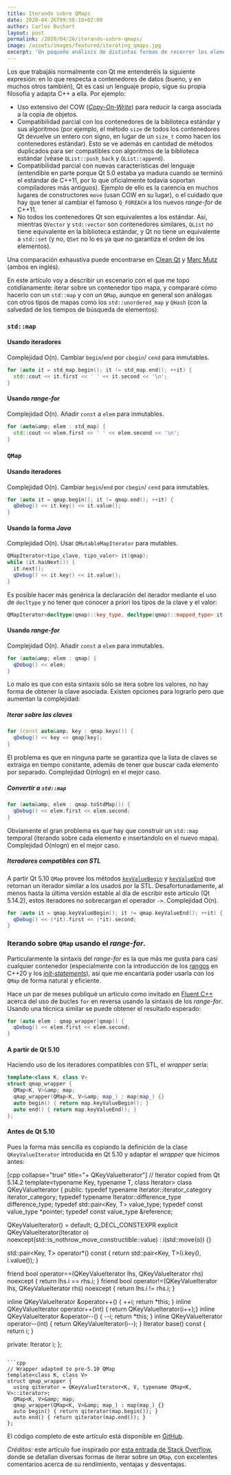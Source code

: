 ```yaml
---
title: Iterando sobre QMaps
date: 2020-04-26T09:58:19+02:00
author: Carlos Buchart
layout: post
permalink: /2020/04/26/iterando-sobre-qmaps/
image: /assets/images/featured/iterating_qmaps.jpg
excerpt: 'Un pequeño análisis de distintas formas de recorrer los elementos de un QMap, y cómo se comparan dichos bucles con los del contenedor estándar de C++.'
---
```

Los que trabajáis normalmente con Qt me entenderéis la siguiente expresión: en lo que respecta a contenedores de datos (bueno, y en muchos otros también), Qt es casi un lenguaje propio, sigue su propia filosofía y adapta C++ a ella. Por ejemplo:

  - Uso extensivo del COW ([_Copy-On-Write_](https://es.wikipedia.org/wiki/Copy-on-write)) para reducir la carga asociada a la copia de objetos.
  - Compatibilidad parcial con los contenedores de la biblioteca estándar y sus algoritmos (por ejemplo, el método `size` de todos los contenedores Qt devuelve un entero con signo, en lugar de un `size_t` como hacen los contenedores estándar). Esto se ve además en cantidad de métodos duplicados para ser compatibles con algoritmos de la biblioteca estándar (véase `QList::push_back` y `QList::append`).
  - Compatibilidad parcial con nuevas características del lenguaje (entendible en parte porque Qt 5.0 estaba ya madura cuando se terminó el estándar de C++11, por lo que oficialmente todavía soportan compiladores más antiguos). Ejemplo de ello es la carencia en muchos lugares de constructores `move` (usan COW en su lugar), o el cuidado que hay que tener al cambiar el famoso `Q_FOREACH` a los nuevos _range-for_ de C++11.
  - No todos los contenedores Qt son equivalentes a los estándar. Así, mientras `QVector` y `std::vector` son contenedores similares, `QList` no tiene equivalente en la biblioteca estándar, y Qt no tiene un equivalente a `std::set` (y no, `QSet` no lo es ya que no garantiza el orden de los elementos).

Una comparación exhaustiva puede encontrarse en [Clean Qt](https://www.cleanqt.io/blog/exploring-qt-containers) y [Marc Mutz](https://marcmutz.wordpress.com/effective-qt/containers/) (ambos en inglés).

En este artículo voy a describir un escenario con el que me topo cotidianamente: iterar sobre un contenedor tipo mapa, y compararé cómo hacerlo con un `std::map` y con un `QMap`, aunque en general son análogas con otros tipos de mapas como los `std::unordered_map` y `QHash` (con la salvedad de los tiempos de búsqueda de elementos).

### `std::map`
#### Usando iteradores
Complejidad O(n). Cambiar `begin`/`end` por `cbegin`/ `cend` para inmutables.

```cpp
for (auto it = std_map.begin(); it != std_map.end(); ++it) {
  std::cout << it.first << ' ' << it.second << '\n';
}
```

#### Usando _range-for_
Complejidad O(n). Añadir `const` a `elem` para inmutables.

```cpp
for (auto&amp; elem : std_map) {
  std::cout << elem.first << ' ' << elem.second << '\n';
}
```

### `QMap`
#### Usando iteradores
Complejidad O(n). Cambiar `begin`/`end` por `cbegin`/ `cend` para inmutables.

```cpp
for (auto it = qmap.begin(); it != qmap.end(); ++it) {
  qDebug() << it.key() << it.value();
}
```

#### Usando la forma _Java_
Complejidad O(n). Usar `QMutableMapIterator` para mutables.

```cpp
QMapIterator<tipo_clave, tipo_valor> it(qmap);
while (it.hasNext()) {
  it.next();
  qDebug() << it.key() << it.value();
}
```

Es posible hacer más genérica la declaración del iterador mediante el uso de `decltype` y no tener que conocer a priori los tipos de la clave y el valor:

```cpp
QMapIterator<decltype(qmap)::key_type, decltype(qmap)::mapped_type> it(qmap);
```

#### Usando _range-for_
Complejidad O(n). Añadir `const` a `elem` para inmutables.

```cpp
for (auto&amp; elem : qmap) {
  qDebug() << elem;
}
```

Lo malo es que con esta sintaxis sólo se itera sobre los valores, no hay forma de obtener la clave asociada. Existen opciones para lograrlo pero que aumentan la complejidad:

##### Iterar sobre las claves
```cpp
for (const auto&amp; key : qmap.keys()) {
  qDebug() << key << qmap[key];
}
```

El problema es que en ninguna parte se garantiza que la lista de claves se extraiga en tiempo constante, además de tener que buscar cada elemento por separado. Complejidad O(nlogn) en el mejor caso.

##### Convertir a `std::map`
```cpp
for (auto&amp; elem : qmap.toStdMap()) {
  qDebug() << elem.first << elem.second;
}
```

Obviamente el gran problema es que hay que construir un `std::map` temporal (iterando sobre cada elemento e insertándolo en el nuevo mapa). Complejidad O(nlogn) en el mejor caso.

##### Iteradores compatibles con STL
A partir Qt 5.10 `QMap` provee los métodos [`keyValueBegin`](https://doc.qt.io/qt-5/qmap.html#keyValueBegin) y [`keyValueEnd`](https://doc.qt.io/qt-5/qmap.html#keyValueEnd) que retornan un iterador similar a los usados por la STL. Desafortunadamente, al menos hasta la última versión estable al día de escribir este artículo (Qt 5.14.2), estos iteradores no sobrecargan el operador `->`. Complejidad O(n).

```cpp
for (auto it = qmap.keyValueBegin(); it != qmap.keyValueEnd(); ++it) {
  qDebug() << (*it).first << (*it).second;
}
```

### Iterando sobre `QMap` usando el _range-for_.
Particularmente la sintaxis del _range-for_ es la que más me gusta para casi cualquier contenedor (especialmente con la introducción de los [rangos](https://itnext.io/a-little-bit-of-code-c-20-ranges-c6a6f7eae401) en C++20 y los [_init-statements_](https://en.cppreference.com/w/cpp/language/range-for)), así que me encantaría poder usarla con los `QMap` de forma natural y eficiente.

Hace un par de meses publiqué un artículo como invitado en [Fluent C++](https://www.fluentcpp.com/2020/02/11/reverse-for-loops-in-cpp/) acerca del uso de bucles `for` en reversa usando la sintaxis de los _range-for_. Usando una técnica similar se puede obtener el resultado esperado:

```cpp
for (auto elem : qmap_wrapper(qmap)) {
  qDebug() << elem.first << elem.second;
}
```

#### A partir de Qt 5.10
Haciendo uso de los iteradores compatibles con STL, el _wrapper_ sería:

```cpp
template<class K, class V>
struct qmap_wrapper {
  QMap<K, V>&amp; map;
  qmap_wrapper(QMap<K, V>&amp; map_) : map(map_) {}
  auto begin() { return map.keyValueBegin(); }
  auto end() { return map.keyValueEnd(); }
};
```

#### Antes de Qt 5.10
Pues la forma más sencilla es copiando la definición de la clase `QKeyValueIterator` introducida en Qt 5.10 y adaptar el _wrapper_ que hicimos antes:

[cpp collapse="true" title="+ QKeyValueIterator"]
// Iterator copied from Qt 5.14.2
template<typename Key, typename T, class Iterator>
class QKeyValueIterator
{
public:
  typedef typename Iterator::iterator_category iterator_category;
  typedef typename Iterator::difference_type difference_type;
  typedef std::pair<Key, T> value_type;
  typedef const value_type *pointer;
  typedef const value_type &amp;reference;

  QKeyValueIterator() = default;
  Q_DECL_CONSTEXPR explicit QKeyValueIterator(Iterator o) noexcept(std::is_nothrow_move_constructible<Iterator>::value)
    : i(std::move(o)) {}

  std::pair<Key, T> operator*() const {
    return std::pair<Key, T>(i.key(), i.value());
  }

  friend bool operator==(QKeyValueIterator lhs, QKeyValueIterator rhs) noexcept { return lhs.i == rhs.i; }
  friend bool operator!=(QKeyValueIterator lhs, QKeyValueIterator rhs) noexcept { return lhs.i != rhs.i; }

  inline QKeyValueIterator &amp;operator++() { ++i; return *this; }
  inline QKeyValueIterator operator++(int) { return QKeyValueIterator(i++);}
  inline QKeyValueIterator &amp;operator--() { --i; return *this; }
  inline QKeyValueIterator operator--(int) { return QKeyValueIterator(i--); }
  Iterator base() const { return i; }

private:
  Iterator i;
};
```

```cpp
// Wrapper adapted to pre-5.10 QMap
template<class K, class V>
struct qmap_wrapper {
  using qiterator = QKeyValueIterator<K, V, typename QMap<K, V>::iterator>;
  QMap<K, V>&amp; map;
  qmap_wrapper(QMap<K, V>&amp; map_) : map(map_) {}
  auto begin() { return qiterator(map.begin()); }
  auto end() { return qiterator(map.end()); }
};
```

El código completo de este artículo está disponible en [GitHub](https://github.com/cbuchart/HeaderFiles.com/tree/master/IteratingQMap).

_Créditos:_ este artículo fue inspirado por [esta entrada de Stack Overflow](https://stackoverflow.com/q/8517853/1485885), donde se detallan diversas formas de iterar sobre un `QMap`, con excelentes comentarios acerca de su rendimiento, ventajas y desventajas.
